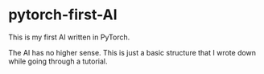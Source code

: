 # pytorch-first-AI
This is my first AI written in PyTorch.

The AI has no higher sense. This is just a basic structure that I wrote down while going through a tutorial.
